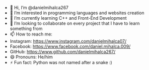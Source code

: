 - 👋 Hi, I’m @danielmihalca267
- 👀 I’m interested in programming languages and websites creation
- 🌱 I’m currently learning C++ and Front-End Development
- 💞️ I’m looking to collaborate on every project that I have to learn something from
- 📫 How to reach me:
- Instagram: https://www.instagram.com/danielmihalca07/
- Facebook: https://www.facebook.com/daniel.mihalca.009/
- GitHub: https://www.github.com/danielmihalca267/
- 😄 Pronouns: He/him
- ⚡ Fun fact: Python was not named after a snake :)

<!---
danielmihalca267/danielmihalca267 is a ✨ special ✨ repository because its `README.md` (this file) appears on your GitHub profile.
You can click the Preview link to take a look at your changes.
--->
